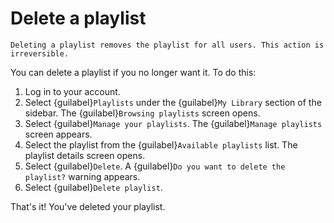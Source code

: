 # Delete a playlist

```{warning}
Deleting a playlist removes the playlist for all users. This action is irreversible.
```

You can delete a playlist if you no longer want it. To do this:

1. Log in to your account.
2. Select {guilabel}`Playlists` under the {guilabel}`My Library` section of the sidebar. The {guilabel}`Browsing playlists` screen opens.
3. Select {guilabel}`Manage your playlists`. The {guilabel}`Manage playlists` screen appears.
4. Select the playlist from the {guilabel}`Available playlists` list. The playlist details screen opens.
5. Select {guilabel}`Delete`. A {guilabel}`Do you want to delete the playlist?` warning appears.
6. Select {guilabel}`Delete playlist`.

That's it! You've deleted your playlist.
